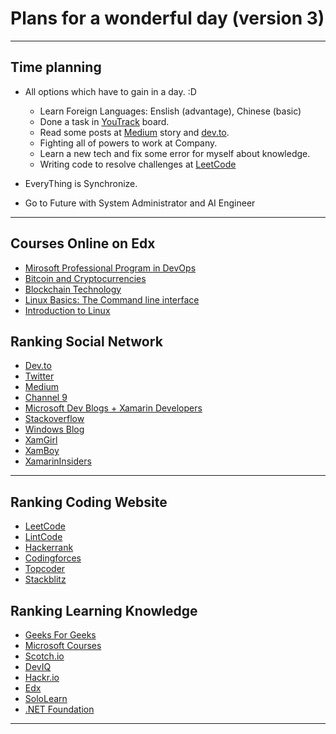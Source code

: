 # Plans for a wonderful day (version 3)

<hr/>

## Time planning

- All options which have to gain in a day. :D 

  - Learn Foreign Languages: Enslish (advantage), Chinese (basic)
  - Done a task in [YouTrack](https://moonsmile-dev.myjetbrains.com) board.
  - Read some posts at [Medium](https://medium.com/) story and [dev.to](https://dev.to/).
  - Fighting all of powers to work at Company.
  - Learn a new tech and fix some error for myself about knowledge.
  - Writing code to resolve challenges at [LeetCode](https://leetcode.com/)

- EveryThing is Synchronize.
- Go to Future with System Administrator and AI Engineer

<hr/>

## Courses Online on Edx

- [Mirosoft Professional Program in DevOps](https://www.edx.org/microsoft-professional-program-devops#edx-product-discovery-cards)
- [Bitcoin and Cryptocurrencies](https://courses.edx.org/courses/course-v1:BerkeleyX+CS198.1x+3T2018/course/)
- [Blockchain Technology](https://courses.edx.org/courses/course-v1:BerkeleyX+CS198.2x+1T2019/course/)
- [Linux Basics: The Command line interface](https://courses.edx.org/courses/course-v1:Dartmouth_IMTx+DART.IMT.C.06+2T2018/course/)
- [Introduction to Linux](https://courses.edx.org/courses/course-v1:LinuxFoundationX+LFS101x+3T2018/course/)

## Ranking Social Network

- [Dev.to](https://dev.to/)
- [Twitter](https://twitter.com/)
- [Medium](https://medium.com/)
- [Channel 9](https://channel9.msdn.com/)
- [Microsoft Dev Blogs + Xamarin Developers](https://devblogs.microsoft.com/)
- [Stackoverflow](https://stackoverflow.com/)
- [Windows Blog](https://blogs.windows.com/)
- [XamGirl](https://xamgirl.com/)
- [XamBoy](https://www.xamboy.com/)
- [XamarinInsiders](https://xamarininsider.com/)

<hr/>

## Ranking Coding Website

- [LeetCode](https://leetcode.com/)
- [LintCode](https://www.lintcode.com/)
- [Hackerrank](https://www.hackerrank.com/)
- [Codingforces](https://codeforces.com/)
- [Topcoder](https://www.topcoder.com/)
- [Stackblitz](https://stackblitz.com/)

## Ranking Learning Knowledge

- [Geeks For Geeks](https://www.geeksforgeeks.org/)
- [Microsoft Courses](https://developer.microsoft.com/en-us/collective/learning/courses)
- [Scotch.io](https://scotch.io)
- [DevIQ](https://deviq.com)
- [Hackr.io](https://hackr.io)
- [Edx](https://www.edx.org/)
- [SoloLearn](https://www.sololearn.com)
- [.NET Foundation](https://presentations.dotnetfoundation.org/)

<hr/>